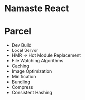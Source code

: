 # Namaste React

# Parcel
  - Dev Build
  - Local Server
  - HMR -> Hot Module Replacement
  - File Watching Algorithms
  - Caching
  - Image Optimization
  - Minification 
  - Bundling 
  - Compress
  - Consistent Hashing